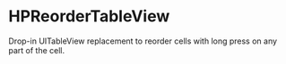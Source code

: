 HPReorderTableView
==================

Drop-in UITableView replacement to reorder cells with long press on any part of the cell.